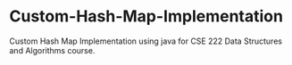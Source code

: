 # Custom-Hash-Map-Implementation
Custom Hash Map Implementation using java for CSE 222 Data Structures and Algorithms course.
